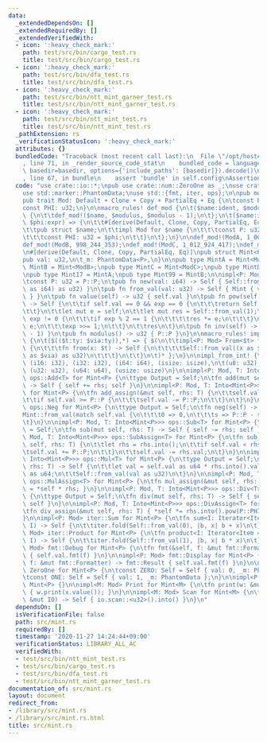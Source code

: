 ```yaml
---
data:
  _extendedDependsOn: []
  _extendedRequiredBy: []
  _extendedVerifiedWith:
  - icon: ':heavy_check_mark:'
    path: test/src/bin/cargo_test.rs
    title: test/src/bin/cargo_test.rs
  - icon: ':heavy_check_mark:'
    path: test/src/bin/dfa_test.rs
    title: test/src/bin/dfa_test.rs
  - icon: ':heavy_check_mark:'
    path: test/src/bin/ntt_mint_garner_test.rs
    title: test/src/bin/ntt_mint_garner_test.rs
  - icon: ':heavy_check_mark:'
    path: test/src/bin/ntt_mint_test.rs
    title: test/src/bin/ntt_mint_test.rs
  _pathExtension: rs
  _verificationStatusIcon: ':heavy_check_mark:'
  attributes: {}
  bundledCode: "Traceback (most recent call last):\n  File \"/opt/hostedtoolcache/Python/3.9.0/x64/lib/python3.9/site-packages/onlinejudge_verify/documentation/build.py\"\
    , line 71, in _render_source_code_stat\n    bundled_code = language.bundle(stat.path,\
    \ basedir=basedir, options={'include_paths': [basedir]}).decode()\n  File \"/opt/hostedtoolcache/Python/3.9.0/x64/lib/python3.9/site-packages/onlinejudge_verify/languages/user_defined.py\"\
    , line 67, in bundle\n    assert 'bundle' in self.config\nAssertionError\n"
  code: "use crate::io::*;\npub use crate::num::ZeroOne as _;\nuse crate::num::*;\n\
    use std::marker::PhantomData;\nuse std::{fmt, iter, ops};\n\npub mod conv;\n\n\
    pub trait Mod: Default + Clone + Copy + PartialEq + Eq {\n\tconst P: u32;\n\t\
    const PHI: u32;\n}\n\nmacro_rules! def_mod {\n\t($name:ident, $modulus:expr) =>\
    \ {\n\t\tdef_mod!($name, $modulus, $modulus - 1);\n\t};\n\t($name:ident, $modulus:expr,\
    \ $phi:expr) => {\n\t\t#[derive(Default, Clone, Copy, PartialEq, Eq, Debug)]\n\
    \t\tpub struct $name;\n\t\timpl Mod for $name {\n\t\t\tconst P: u32 = $modulus;\n\
    \t\t\tconst PHI: u32 = $phi;\n\t\t}\n\t};\n}\n\ndef_mod!(ModA, 1_000_000_007);\n\
    def_mod!(ModB, 998_244_353);\ndef_mod!(ModC, 1_012_924_417);\ndef_mod!(ModD, 924_844_033);\n\
    \n#[derive(Default, Clone, Copy, PartialEq, Eq)]\npub struct Mint<P: Mod> {\n\t\
    pub val: u32,\n\t_m: PhantomData<P>,\n}\n\npub type MintA = Mint<ModA>;\npub type\
    \ MintB = Mint<ModB>;\npub type MintC = Mint<ModC>;\npub type MintD = Mint<ModD>;\n\
    \npub type Mint17 = MintA;\npub type Mint99 = MintB;\n\nimpl<P: Mod> Mint<P> {\n\
    \tconst P: u32 = P::P;\n\tpub fn new(val: i64) -> Self { Self::from_val(val.rem_euclid(P::P\
    \ as i64) as u32) }\n\tpub fn from_val(val: u32) -> Self { Mint { val, _m: PhantomData\
    \ } }\n\tpub fn value(self) -> u32 { self.val }\n\tpub fn pow(self, mut exp: u32)\
    \ -> Self {\n\t\tif self.val == 0 && exp == 0 {\n\t\t\treturn Self::from_val(1);\n\
    \t\t}\n\t\tlet mut e = self;\n\t\tlet mut res = Self::from_val(1);\n\t\twhile\
    \ exp != 0 {\n\t\t\tif exp % 2 == 1 {\n\t\t\t\tres *= e;\n\t\t\t}\n\t\t\te *=\
    \ e;\n\t\t\texp >>= 1;\n\t\t}\n\t\tres\n\t}\n\tpub fn inv(self) -> Self { self.pow(P::PHI\
    \ - 1) }\n\tpub fn modulus() -> u32 { P::P }\n}\n\nmacro_rules! impl_from_int\
    \ {\n\t($(($t:ty: $via:ty)),*) => { $(\n\t\timpl<P: Mod> From<$t> for Mint<P>\
    \ {\n\t\t\tfn from(x: $t) -> Self {\n\t\t\t\tSelf::from_val((x as $via).rem_euclid(P::P\
    \ as $via) as u32)\n\t\t\t}\n\t\t}\n\t)* };\n}\n\nimpl_from_int! {\n\t(i8: i32),\
    \ (i16: i32), (i32: i32), (i64: i64), (isize: isize),\n\t(u8: u32), (u16: u32),\
    \ (u32: u32), (u64: u64), (usize: usize)\n}\n\nimpl<P: Mod, T: Into<Mint<P>>>\
    \ ops::Add<T> for Mint<P> {\n\ttype Output = Self;\n\tfn add(mut self, rhs: T)\
    \ -> Self { self += rhs; self }\n}\n\nimpl<P: Mod, T: Into<Mint<P>>> ops::AddAssign<T>\
    \ for Mint<P> {\n\tfn add_assign(&mut self, rhs: T) {\n\t\tself.val += rhs.into().val;\n\
    \t\tif self.val >= P::P {\n\t\t\tself.val -= P::P;\n\t\t}\n\t}\n}\n\nimpl<P: Mod>\
    \ ops::Neg for Mint<P> {\n\ttype Output = Self;\n\tfn neg(self) -> Self {\n\t\t\
    Mint::from_val(match self.val {\n\t\t\t0 => 0,\n\t\t\ts => P::P - s,\n\t\t})\n\
    \t}\n}\n\nimpl<P: Mod, T: Into<Mint<P>>> ops::Sub<T> for Mint<P> {\n\ttype Output\
    \ = Self;\n\tfn sub(mut self, rhs: T) -> Self { self -= rhs; self }\n}\n\nimpl<P:\
    \ Mod, T: Into<Mint<P>>> ops::SubAssign<T> for Mint<P> {\n\tfn sub_assign(&mut\
    \ self, rhs: T) {\n\t\tlet rhs = rhs.into();\n\t\tif self.val < rhs.val {\n\t\t\
    \tself.val += P::P;\n\t\t}\n\t\tself.val -= rhs.val;\n\t}\n}\n\nimpl<P: Mod, T:\
    \ Into<Mint<P>>> ops::Mul<T> for Mint<P> {\n\ttype Output = Self;\n\tfn mul(self,\
    \ rhs: T) -> Self {\n\t\tlet val = self.val as u64 * rhs.into().val as u64 % P::P\
    \ as u64;\n\t\tSelf::from_val(val as u32)\n\t}\n}\n\nimpl<P: Mod, T: Into<Mint<P>>>\
    \ ops::MulAssign<T> for Mint<P> {\n\tfn mul_assign(&mut self, rhs: T) { *self\
    \ = *self * rhs; }\n}\n\nimpl<P: Mod, T: Into<Mint<P>>> ops::Div<T> for Mint<P>\
    \ {\n\ttype Output = Self;\n\tfn div(mut self, rhs: T) -> Self { self /= rhs;\
    \ self }\n}\n\nimpl<P: Mod, T: Into<Mint<P>>> ops::DivAssign<T> for Mint<P> {\n\
    \tfn div_assign(&mut self, rhs: T) { *self *= rhs.into().pow(P::PHI - 1); }\n\
    }\n\nimpl<P: Mod> iter::Sum for Mint<P> {\n\tfn sum<I: Iterator<Item = Self>>(iter:\
    \ I) -> Self {\n\t\titer.fold(Self::from_val(0), |b, x| b + x)\n\t}\n}\n\nimpl<P:\
    \ Mod> iter::Product for Mint<P> {\n\tfn product<I: Iterator<Item = Self>>(iter:\
    \ I) -> Self {\n\t\titer.fold(Self::from_val(1), |b, x| b * x)\n\t}\n}\n\nimpl<P:\
    \ Mod> fmt::Debug for Mint<P> {\n\tfn fmt(&self, f: &mut fmt::Formatter) -> fmt::Result\
    \ { self.val.fmt(f) }\n}\n\nimpl<P: Mod> fmt::Display for Mint<P> {\n\tfn fmt(&self,\
    \ f: &mut fmt::Formatter) -> fmt::Result { self.val.fmt(f) }\n}\n\nimpl<P: Mod>\
    \ ZeroOne for Mint<P> {\n\tconst ZERO: Self = Self { val: 0, _m: PhantomData };\n\
    \tconst ONE: Self = Self { val: 1, _m: PhantomData };\n}\n\nimpl<P: Mod> Num for\
    \ Mint<P> {}\n\nimpl<M: Mod> Print for Mint<M> {\n\tfn print(w: &mut IO, x: Self)\
    \ { w.print(x.value()); }\n}\n\nimpl<M: Mod> Scan for Mint<M> {\n\tfn scan(io:\
    \ &mut IO) -> Self { io.scan::<u32>().into() }\n}\n"
  dependsOn: []
  isVerificationFile: false
  path: src/mint.rs
  requiredBy: []
  timestamp: '2020-11-27 14:24:44+09:00'
  verificationStatus: LIBRARY_ALL_AC
  verifiedWith:
  - test/src/bin/ntt_mint_test.rs
  - test/src/bin/cargo_test.rs
  - test/src/bin/dfa_test.rs
  - test/src/bin/ntt_mint_garner_test.rs
documentation_of: src/mint.rs
layout: document
redirect_from:
- /library/src/mint.rs
- /library/src/mint.rs.html
title: src/mint.rs
---
```

